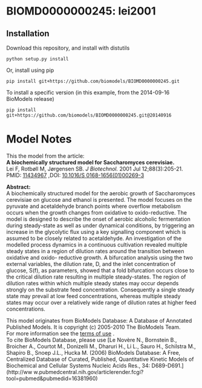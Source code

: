 # BIOMD0000000245: lei2001

## Installation

Download this repository, and install with distutils

`python setup.py install`

Or, install using pip

`pip install git+https://github.com/biomodels/BIOMD0000000245.git`

To install a specific version (in this example, from the 2014-09-16 BioModels release)

`pip install git+https://github.com/biomodels/BIOMD0000000245.git@20140916`


# Model Notes


This the model from the article:  
**A biochemically structured model for Saccharomyces cerevisiae.**   
Lei F, Rotbøll M, Jørgensen SB. _J Biotechnol._ 2001 Jul 12;88(3):205-21.
PMID: [11434967](http://www.ncbi.nlm.nih.gov/pubmed/11434967) ,DOI: [10.1016/S
0168-1656(01)00269-3](http://dx.doi.org/10.1016/S0168-1656\(01\)00269-3)

**Abstract:**   
A biochemically structured model for the aerobic growth of Saccharomyces
cerevisiae on glucose and ethanol is presented. The model focuses on the
pyruvate and acetaldehyde branch points where overflow metabolism occurs when
the growth changes from oxidative to oxido-reductive. The model is designed to
describe the onset of aerobic alcoholic fermentation during steady-state as
well as under dynamical conditions, by triggering an increase in the
glycolytic flux using a key signalling component which is assumed to be
closely related to acetaldehyde. An investigation of the modelled process
dynamics in a continuous cultivation revealed multiple steady states in a
region of dilution rates around the transition between oxidative and oxido-
reductive growth. A bifurcation analysis using the two external variables, the
dilution rate, D, and the inlet concentration of glucose, S(f), as parameters,
showed that a fold bifurcation occurs close to the critical dilution rate
resulting in multiple steady-states. The region of dilution rates within which
multiple steady states may occur depends strongly on the substrate feed
concentration. Consequently a single steady state may prevail at low feed
concentrations, whereas multiple steady states may occur over a relatively
wide range of dilution rates at higher feed concentrations.

This model originates from BioModels Database: A Database of Annotated
Published Models. It is copyright (c) 2005-2010 The BioModels Team.  
For more information see the [terms of
use](http://www.ebi.ac.uk/biomodels/legal.html) .  
To cite BioModels Database, please use [Le Novère N., Bornstein B., Broicher
A., Courtot M., Donizelli M., Dharuri H., Li L., Sauro H., Schilstra M.,
Shapiro B., Snoep J.L., Hucka M. (2006) BioModels Database: A Free,
Centralized Database of Curated, Published, Quantitative Kinetic Models of
Biochemical and Cellular Systems Nucleic Acids Res., 34: D689-D691.](http://ww
w.pubmedcentral.nih.gov/articlerender.fcgi?tool=pubmed&pubmedid=16381960)


